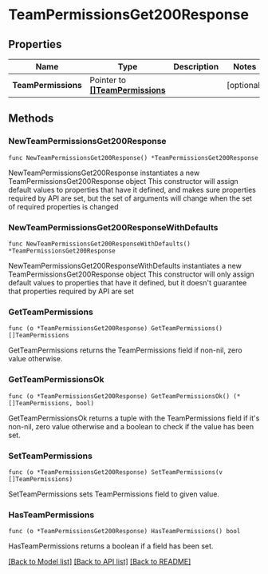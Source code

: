 # TeamPermissionsGet200Response

## Properties

Name | Type | Description | Notes
------------ | ------------- | ------------- | -------------
**TeamPermissions** | Pointer to [**[]TeamPermissions**](TeamPermissions.md) |  | [optional] 

## Methods

### NewTeamPermissionsGet200Response

`func NewTeamPermissionsGet200Response() *TeamPermissionsGet200Response`

NewTeamPermissionsGet200Response instantiates a new TeamPermissionsGet200Response object
This constructor will assign default values to properties that have it defined,
and makes sure properties required by API are set, but the set of arguments
will change when the set of required properties is changed

### NewTeamPermissionsGet200ResponseWithDefaults

`func NewTeamPermissionsGet200ResponseWithDefaults() *TeamPermissionsGet200Response`

NewTeamPermissionsGet200ResponseWithDefaults instantiates a new TeamPermissionsGet200Response object
This constructor will only assign default values to properties that have it defined,
but it doesn't guarantee that properties required by API are set

### GetTeamPermissions

`func (o *TeamPermissionsGet200Response) GetTeamPermissions() []TeamPermissions`

GetTeamPermissions returns the TeamPermissions field if non-nil, zero value otherwise.

### GetTeamPermissionsOk

`func (o *TeamPermissionsGet200Response) GetTeamPermissionsOk() (*[]TeamPermissions, bool)`

GetTeamPermissionsOk returns a tuple with the TeamPermissions field if it's non-nil, zero value otherwise
and a boolean to check if the value has been set.

### SetTeamPermissions

`func (o *TeamPermissionsGet200Response) SetTeamPermissions(v []TeamPermissions)`

SetTeamPermissions sets TeamPermissions field to given value.

### HasTeamPermissions

`func (o *TeamPermissionsGet200Response) HasTeamPermissions() bool`

HasTeamPermissions returns a boolean if a field has been set.


[[Back to Model list]](../README.md#documentation-for-models) [[Back to API list]](../README.md#documentation-for-api-endpoints) [[Back to README]](../README.md)


